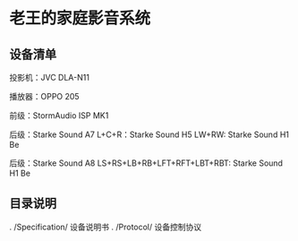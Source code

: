 # 老王的家庭影音系统


## 设备清单

投影机：JVC DLA-N11

播放器：OPPO 205

前级：StormAudio ISP MK1

后级：Starke Sound A7
L+C+R：Starke Sound H5
LW+RW: Starke Sound H1 Be

后级：Starke Sound A8
LS+RS+LB+RB+LFT+RFT+LBT+RBT: Starke Sound H1 Be


## 目录说明
. /Specification/  设备说明书
. /Protocol/       设备控制协议


